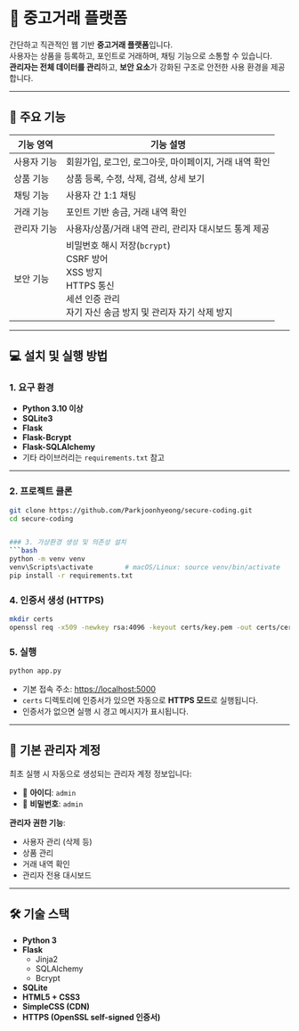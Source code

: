 # 🛒 중고거래 플랫폼

간단하고 직관적인 웹 기반 **중고거래 플랫폼**입니다.  
사용자는 상품을 등록하고, 포인트로 거래하며, 채팅 기능으로 소통할 수 있습니다.  
**관리자는 전체 데이터를 관리**하고, **보안 요소**가 강화된 구조로 안전한 사용 환경을 제공합니다.

---

## 🚀 주요 기능

| 기능 영역   | 기능 설명                                                                                                                             |
| ----------- | ------------------------------------------------------------------------------------------------------------------------------------- |
| 사용자 기능 | 회원가입, 로그인, 로그아웃, 마이페이지, 거래 내역 확인                                                                                |
| 상품 기능   | 상품 등록, 수정, 삭제, 검색, 상세 보기                                                                                                |
| 채팅 기능   | 사용자 간 1:1 채팅                                                                                                                    |
| 거래 기능   | 포인트 기반 송금, 거래 내역 확인                                                                                                      |
| 관리자 기능 | 사용자/상품/거래 내역 관리, 관리자 대시보드 통계 제공                                                                                 |
| 보안 기능   | 비밀번호 해시 저장(`bcrypt`)<br>CSRF 방어<br>XSS 방지<br>HTTPS 통신<br>세션 인증 관리<br>자기 자신 송금 방지 및 관리자 자기 삭제 방지 |

---

## 💻 설치 및 실행 방법

### 1. 요구 환경

- **Python 3.10 이상**
- **SQLite3**
- **Flask**
- **Flask-Bcrypt**
- **Flask-SQLAlchemy**
- 기타 라이브러리는 `requirements.txt` 참고

---

### 2. 프로젝트 클론

````bash
git clone https://github.com/Parkjoonhyeong/secure-coding.git
cd secure-coding


### 3. 가상환경 생성 및 의존성 설치
```bash
python -m venv venv
venv\Scripts\activate        # macOS/Linux: source venv/bin/activate
pip install -r requirements.txt
````

### 4. 인증서 생성 (HTTPS)

```bash
mkdir certs
openssl req -x509 -newkey rsa:4096 -keyout certs/key.pem -out certs/cert.pem -days 365 -nodes
```

### 5. 실행

```bash
python app.py
```

- 기본 접속 주소: [https://localhost:5000](https://localhost:5000)
- `certs` 디렉토리에 인증서가 있으면 자동으로 **HTTPS 모드**로 실행됩니다.
- 인증서가 없으면 실행 시 경고 메시지가 표시됩니다.

---

## 🔐 기본 관리자 계정

최초 실행 시 자동으로 생성되는 관리자 계정 정보입니다:

- 👤 **아이디**: `admin`
- 🔑 **비밀번호**: `admin`

**관리자 권한 기능**:

- 사용자 관리 (삭제 등)
- 상품 관리
- 거래 내역 확인
- 관리자 전용 대시보드

---

## 🛠 기술 스택

- **Python 3**
- **Flask**
  - Jinja2
  - SQLAlchemy
  - Bcrypt
- **SQLite**
- **HTML5 + CSS3**
- **SimpleCSS (CDN)**
- **HTTPS (OpenSSL self-signed 인증서)**
